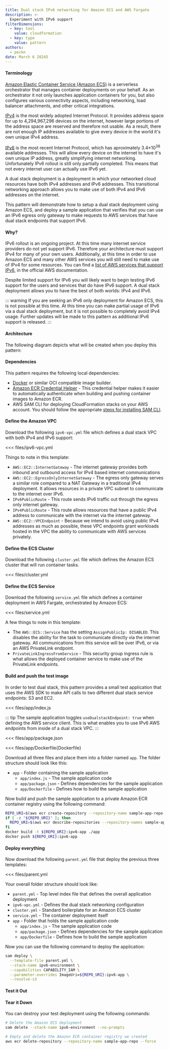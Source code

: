 ```yaml
---
title: Dual stack IPv6 networking for Amazon ECS and AWS Fargate
description: >-
  Experiment with IPv6 support
filterDimensions:
  - key: tool
    value: cloudformation
  - key: type
    value: pattern
authors:
  - peckn
date: March 6 20245
---
```


#### Terminology

[Amazon Elastic Container Service (Amazon ECS)](https://aws.amazon.com/ecs/) is a serverless orchestrator that manages container deployments on your behalf. As an orchestrator it not only launches application containers for you, but also configures various connectivity aspects, including networking, load balancer attachments, and other critical integrations.

[IPv4](https://en.wikipedia.org/wiki/Internet_Protocol_version_4) is the most widely adopted Internet Protocol. It provides address space for up to 4,294,967,296 devices on the internet, however large portions of the address space are reserved and therefore not usable. As a result, there are not enough IP addresses available to give every device in the world it's own unique IPv4 address.

[IPv6](https://en.wikipedia.org/wiki/IPv6) is the most recent Internet Protocol, which has aproximately 3.4×10<sup>38</sup> available addresses. This will allow every device on the internet to have it's own unique IP address, greatly simplifying internet networking. Unfortunately IPv6 rollout is still only partially completed. This means that not every internet user can actually use IPv6 yet.

A dual stack deployment is a deployment in which your networked cloud resources have both IPv4 addresses and IPv6 addresses. This transitional networking approach allows you to make use of both IPv4 and IPv6 addresses on the internet.

This pattern will demonstrate how to setup a dual stack deployment using Amazon ECS, and deploy a sample application that verifies that you can use an IPv6 egress only gateway to make requests to AWS services that have dual stack endpoints that support IPv6.

#### Why?

IPv6 rollout is an ongoing project. At this time many internet service providers do not yet support IPv6. Therefore your architecture must support IPv4 for many of your own users. Additionally, at this time in order to use Amazon ECS and many other AWS services you will still need to make use of IPv4 for some resources. You can find a [list of AWS services that support IPv6](https://docs.aws.amazon.com/vpc/latest/userguide/aws-ipv6-support.html), in the official AWS documentation.

Despite limited support for IPv6 you will likely want to begin testing IPv6 support for the users and services that do have IPv6 support. A dual stack deployment allows you to have the best of both worlds: IPv4 and IPv6.

::: warning
If you are seeking an IPv6 only deployment for Amazon ECS, this is not possible at this time. At this time you can make partial usage of IPv6 via a dual stack deployment, but it is not possible to completely avoid IPv4 usage. Further updates will be made to this pattern as additional IPv6 support is released.
:::

#### Architecture

The following diagram depicts what will be created when you deploy this pattern:

#### Dependencies

This pattern requires the following local dependencies:

* [Docker](https://www.docker.com/) or similar OCI compatible image builder.
* [Amazon ECR Credential Helper](https://github.com/awslabs/amazon-ecr-credential-helper) - This credential helper makes it easier to automatically authenticate when building and pushing container images to Amazon ECR.
* AWS SAM CLI for deploying CloudFormation stacks on your AWS account. You should follow the appropriate [steps for installing SAM CLI](https://docs.aws.amazon.com/serverless-application-model/latest/developerguide/install-sam-cli.html).

#### Define the Amazon VPC

Download the following `ipv6-vpc.yml` file which defines a dual stack VPC with both IPv4 and IPv6 support:

<<< files/ipv6-vpc.yml

Things to note in this template:

- `AWS::EC2::InternetGateway` - The internet gateway provides both inbound and outbound access for IPv4 based internet communications
- `AWS::EC2::EgressOnlyInternetGateway` - The egress only gateway serves a similar role compared to a NAT Gateway in a traditional IPv4 deployment. It allows resources in a private VPC subnet to communicate to the internet over IPv6.
- `IPv6PublicRoute` - This route sends IPv6 traffic out through the egress only internet gateway.
- `IPv4PublicRoute` - This route allows resources that have a public IPv4 address to communicate with the internet via the internet gateway.
- `AWS::EC2::VPCEndpoint` - Because we intend to avoid using public IPv4 addresses as much as possible, these VPC endpoints grant workloads hosted in the VPC the ability to communicate with AWS services privately.

#### Define the ECS Cluster

Download the following `cluster.yml` file which defines the Amazon ECS cluster that will run container tasks.

<<< files/cluster.yml

#### Define the ECS Service

Download the following `service.yml` file which defines a container deployment in AWS Fargate, orchestrated by Amazon ECS:

<<< files/service.yml

A few things to note in this template:

- The `AWS::ECS::Service` has the setting `AssignPublicIp: DISABLED`. This disables the ability for the task to communicate directly via the internet gateway. All communications from this service will be over IPv6, or via an AWS PrivateLink endpoint.
- `PrivateLinkIngressFromService` - This security group ingress rule is what allows the deployed container service to make use of the PrivateLink endpoints.

#### Build and push the test image

In order to test dual stack, this pattern provides a small test application that uses the AWS SDK to make API calls to two different dual stack service endpoints: S3 and EC2.

<tabs>
<tab label="app/index.js">

<<< files/app/index.js

::: tip
The sample application toggles `useDualstackEndpoint: true` when defining the AWS service client. This is what enables you to use IPv6 AWS endpoints from inside of a dual stack VPC.
:::

</tab>

<tab label="app/package.json">

<<< files/app/package.json

</tab>

<tab label="app/Dockerfile">

<<< files/app/Dockerfile{Dockerfile}

</tab>

</tabs>

Download all three files and place them into a folder named `app`. The folder structure should look like this:

- `app` - Folder containing the sample application
  * `app/index.js` - The sample application code
  * `app/package.json` - Defines dependencies for the sample application
  * `app/Dockerfile` - Defines how to build the sample application

Now build and push the sample application to a private Amazon ECR container registry using the following command:

```sh
REPO_URI=$(aws ecr create-repository --repository-name sample-app-repo --query 'repository.repositoryUri' --output text)
if [ -z "${REPO_URI}" ]; then
  REPO_URI=$(aws ecr describe-repositories --repository-names sample-app-repo --query 'repositories[0].repositoryUri' --output text)
fi
docker build -t ${REPO_URI}:ipv6-app ./app
docker push ${REPO_URI}:ipv6-app
```

#### Deploy everything

Now download the following `parent.yml` file that deploy the previous three templates:

<<< files/parent.yml

Your overall folder structure should look like:

- `parent.yml` - Top level index file that defines the overall application deployment
- `ipv6-vpc.yml` - Defines the dual stack networking configuration
- `cluster.yml` - Standard boilerplate for an Amazon ECS cluster
- `service.yml` - The container deployment itself
- `app` - Folder that holds the sample application code
  * `app/index.js` - The sample application code
  * `app/package.json` - Defines dependencies for the sample application
  * `app/Dockerfile` - Defines how to build the sample application

Now you can use the following command to deploy the application:

```sh
sam deploy \
  --template-file parent.yml \
  --stack-name ipv6-environment \
  --capabilities CAPABILITY_IAM \
  --parameter-overrides ImageUri=${REPO_URI}:ipv6-app \
  --resolve-s3
```

#### Test it Out



#### Tear it Down

You can destroy your test deployment using the following commands:

```sh
# Delete the Amazon ECS deployment
sam delete --stack-name ipv6-environment --no-prompts

# Empty and delete the Amazon ECR container registry we created
aws ecr delete-repository --repository-name sample-app-repo --force
```